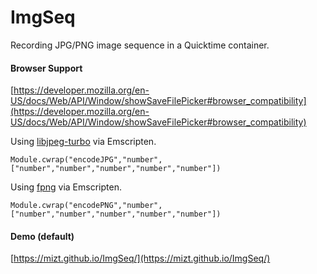 # ImgSeq

Recording JPG/PNG image sequence in a Quicktime container.

#### Browser Support

[https://developer.mozilla.org/en-US/docs/Web/API/Window/showSaveFilePicker#browser_compatibility](https://developer.mozilla.org/en-US/docs/Web/API/Window/showSaveFilePicker#browser_compatibility)

Using [libjpeg-turbo](https://github.com/libjpeg-turbo/libjpeg-turbo) via Emscripten.

```
Module.cwrap("encodeJPG","number",["number","number","number","number","number"])
```

Using [fpng](https://github.com/richgel999/fpng) via Emscripten.

```
Module.cwrap("encodePNG","number",["number","number","number","number","number"])
```

#### Demo (default)

[https://mizt.github.io/ImgSeq/](https://mizt.github.io/ImgSeq/)